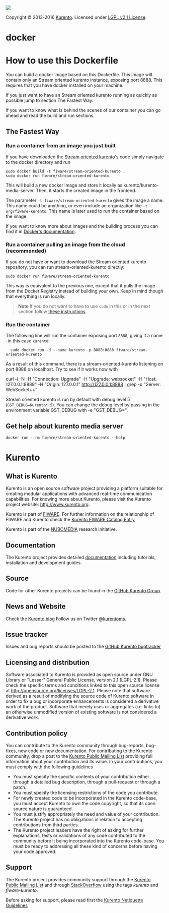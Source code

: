 [![][KurentoImage]][Kurento]

Copyright © 2013-2016 [Kurento]. Licensed under [LGPL v2.1 License].

docker
======

# How to use this Dockerfile

You can build a docker image based on this Dockerfile. This image will contain
only an Stream oriented kurento instance, exposing port 8888. This requires
that you have docker installed on your machine.

If you just want to have an Stream oriented kurento running as quickly as
possible jump to section The Fastest Way.

If you want to know what is behind the scenes of our container you can go ahead
and read the build and run sections.

## The Fastest Way

### Run a container from an image you just built

If you have downloaded the [Stream oriented
kurento's](https://github.com/kurento/kurento-docker/) code simply navigate to
the docker directory and run

    sudo docker build -t fiware/stream-oriented-kurento .
    sudo docker run fiware/stream-oriented-kurento

This will build a new docker image and store it locally as
kurento/kurento-media-server. Then, it starts the created image in the frontend.

The parameter `-t fiware/stream-oriented-kurento` gives the image a name. This
name could be anything, or even include an organization like
`-t org/fiware-kurento`. This name is later used to run the container based on
the image.

If you want to know more about images and the building process you can find it
in [Docker's documentation](https://docs.docker.com/userguide/dockerimages/).

### Run a container pulling an image from the cloud (recommended)

If you do not have or want to download the Stream oriented kurento repository,
you can run stream-oriented-kurento directly:

    sudo docker run fiware/stream-oriented-kurento

This way is equivalent to the previous one, except that it pulls the image from
the Docker Registry instead of building your own. Keep in mind though that
everything is run locally.

> **Note**
> If you do not want to have to use `sudo` in this or in the next section follow [these instructions](http://askubuntu.com/questions/477551/how-can-i-use-docker-without-sudo).

### Run the container

The following line will run the container exposing port `8888`, giving it a name
-in this case `kurento`:

	  sudo docker run -d --name kurento -p 8888:8888 fiware/stream-oriented-kurento

As a result of this command, there is a stream-oriented-kurento listening on
port 8888 on localhost. Try to see if it works now with

curl -i -N -H "Connection: Upgrade" -H "Upgrade: websocket" -H "Host: 127.0.0.1:8888" -H "Origin: 127.0.0.1" http://127.0.0.1:8888 | grep -q "Server: WebSocket++"

Stream oriented kurento is run by default with debug level 5
(```GST_DEBUG=Kurento*:5```). You can change the debug level by passing in the environment variable GST_DEBUG with -e "GST_DEBUG=<log level>".

## Get help about kurento media server

    docker run --rm fiware/stream-oriented-kurento --help

Kurento
=======

What is Kurento
---------------

Kurento is an open source software project providing a platform suitable 
for creating modular applications with advanced real-time communication
capabilities. For knowing more about Kurento, please visit the Kurento
project website: http://www.kurento.org.

Kurento is part of [FIWARE]. For further information on the relationship of 
FIWARE and Kurento check the [Kurento FIWARE Catalog Entry]

Kurento is part of the [NUBOMEDIA] research initiative.

Documentation
-------------

The Kurento project provides detailed [documentation] including tutorials,
installation and development guides.

Source
------

Code for other Kurento projects can be found in the [GitHub Kurento Group].

News and Website
----------------

Check the [Kurento blog]
Follow us on Twitter @[kurentoms].

Issue tracker
-------------

Issues and bug reports should be posted to the [GitHub Kurento bugtracker]

Licensing and distribution
--------------------------

Software associated to Kurento is provided as open source under GNU Library or
"Lesser" General Public License, version 2.1 (LGPL-2.1). Please check the
specific terms and conditions linked to this open source license at
http://opensource.org/licenses/LGPL-2.1. Please note that software derived as a
result of modifying the source code of Kurento software in order to fix a bug
or incorporate enhancements is considered a derivative work of the product.
Software that merely uses or aggregates (i.e. links to) an otherwise unmodified
version of existing software is not considered a derivative work.

Contribution policy
-------------------

You can contribute to the Kurento community through bug-reports, bug-fixes, new
code or new documentation. For contributing to the Kurento community, drop a
post to the [Kurento Public Mailing List] providing full information about your
contribution and its value. In your contributions, you must comply with the
following guidelines

* You must specify the specific contents of your contribution either through a
  detailed bug description, through a pull-request or through a patch.
* You must specify the licensing restrictions of the code you contribute.
* For newly created code to be incorporated in the Kurento code-base, you must
  accept Kurento to own the code copyright, so that its open source nature is
  guaranteed.
* You must justify appropriately the need and value of your contribution. The
  Kurento project has no obligations in relation to accepting contributions
  from third parties.
* The Kurento project leaders have the right of asking for further
  explanations, tests or validations of any code contributed to the community
  before it being incorporated into the Kurento code-base. You must be ready to
  addressing all these kind of concerns before having your code approved.

Support
-------

The Kurento project provides community support through the  [Kurento Public
Mailing List] and through [StackOverflow] using the tags *kurento* and
*fiware-kurento*.

Before asking for support, please read first the [Kurento Netiquette Guidelines]

[documentation]: http://www.kurento.org/documentation
[FIWARE]: http://www.fiware.org
[GitHub Kurento bugtracker]: https://github.com/Kurento/bugtracker/issues
[GitHub Kurento Group]: https://github.com/kurento
[kurentoms]: http://twitter.com/kurentoms
[Kurento]: http://kurento.org
[Kurento Blog]: http://www.kurento.org/blog
[Kurento FIWARE Catalog Entry]: http://catalogue.fiware.org/enablers/stream-oriented-kurento
[Kurento Netiquette Guidelines]: http://www.kurento.org/blog/kurento-netiquette-guidelines
[Kurento Public Mailing list]: https://groups.google.com/forum/#!forum/kurento
[KurentoImage]: https://secure.gravatar.com/avatar/21a2a12c56b2a91c8918d5779f1778bf?s=120
[LGPL v2.1 License]: http://www.gnu.org/licenses/lgpl-2.1.html
[NUBOMEDIA]: http://www.nubomedia.eu
[StackOverflow]: http://stackoverflow.com/search?q=kurento
[Docker]: https://www.docker.com/